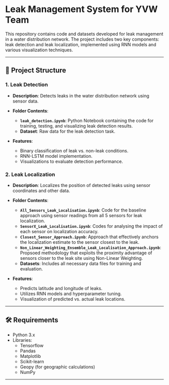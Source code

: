 # Leak Management System for YVW Team

This repository contains code and datasets developed for leak management in a water distribution network. The project includes two key components: leak detection and leak localization, implemented using RNN models and various visualization techniques.

---

## 📁 Project Structure

### 1. **Leak Detection**
- **Description**: Detects leaks in the water distribution network using sensor data.
- **Folder Contents**:
  - **`leak_detection.ipynb`**:  Python Notebook containing the code for training, testing, and visualizing leak detection results.
  - **Dataset**: Raw data for the leak detection task.
  
- **Features**:
  - Binary classification of leak vs. non-leak conditions.
  - RNN-LSTM model implementation.
  - Visualizations to evaluate detection performance.

### 2. **Leak Localization**
- **Description**: Localizes the position of detected leaks using sensor coordinates and other data.
- **Folder Contents**:
  - **`All_Sensors_Leak_Localisation.ipynb`**: Code for the baseline approach using sensor readings from all 5 sensors for leak localization.
  - **`SensorX_Leak_Localisation.ipynb`**: Codes for analysing the impact of each sensor on localization accuracy.
  - **`Closest_Sensor_Approach.ipynb`**: Approach that effectively anchors the localization estimate to the sensor closest to the leak.
  - **`Non_Linear_Weighting_Ensemble_Leak_Localisation_Approach.ipynb`**: Propsoed methodology that exploits the proximity advantage of sensors closer to the leak site using Non-Linear Weighting.
  - **Datasets**: Includes all necessary data files for training and evaluation.
  
- **Features**:
  - Predicts latitude and longitude of leaks.
  - Utilizes RNN models and hyperparameter tuning.
  - Visualization of predicted vs. actual leak locations.

---

## 🛠️ Requirements

- Python 3.x
- Libraries:
  - Tensorflow
  - Pandas
  - Matplotlib
  - Scikit-learn
  - Geopy (for geographic calculations)
  - NumPy

---
